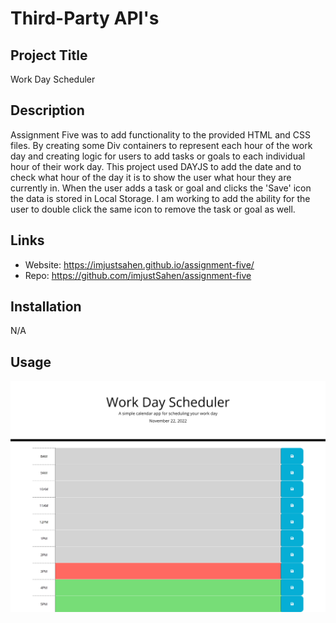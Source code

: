 # Third-Party API's

## Project Title

Work Day Scheduler

## Description

Assignment Five was to add functionality to the provided HTML and CSS files. By creating some Div containers to represent each hour of the work day and creating logic for users to add tasks or goals to each individual hour of their work day. This project used DAYJS to add the date and to check what hour of the day it is to show the user what hour they are currently in. When the user adds a task or goal and clicks the 'Save' icon the data is stored in Local Storage. I am working to add the ability for the user to double click the same icon to remove the task or goal as well.

## Links

- Website: https://imjustsahen.github.io/assignment-five/
- Repo: https://github.com/imjustSahen/assignment-five

## Installation

N/A

## Usage
![image](assets\images\Work-Day-Scheduler.png)